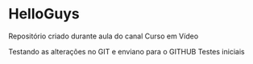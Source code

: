 # HelloGuys
 Repositório criado durante aula do canal Curso em Vídeo

 Testando as alterações no GIT e enviano para o GITHUB
 Testes iniciais